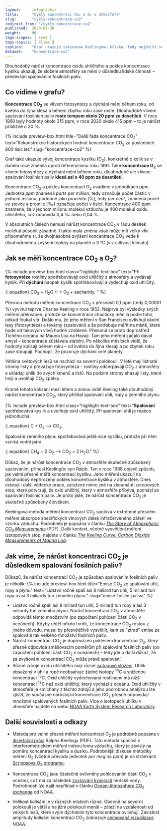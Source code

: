 ```yaml
---
layout:     infographic
title:      "Cykly koncentrací CO₂ a O₂ v atmosféře"
slug:       "cykly-koncentrace-co2"
redirect_from: "/cykly-koncentrace-co2"
published:  2020-07-30
weight:     90
tags-scopes: [ svet ]
tags-topics: [ klima ]
caption:    "Graf ukazuje takzvanou Keelingovu křivku, tedy nejdelší souvislý záznam vývoje koncentrací CO<sub>2</sub> v atmosféře."
dataset:    "koncentrace-co2"
---
```


<p class="perex">
Dlouhodobý nárůst koncentrace oxidu uhličitého a pokles koncentrace kyslíku ukazují, že složení atmosféry se mění v důsledku lidské činnosti – především spalováním fosilních paliv.
</p>

## Co vidíme v grafu?

**Koncentrace CO<sub>2</sub>** se vlivem fotosyntézy a dýchání mění během roku, od května do října klesá a během zbytku roku zase roste. Dlouhodobě vlivem spalování fosilních paliv **roste tempem okolo 20 ppm za desetiletí**. V roce 1960 byly hodnoty okolo 315 ppm, v roce 2020 okolo 415 ppm – to je nárůst přibližně o 30 %.

{% include preview-box.html
    title="Delší řada koncentrace CO<sub>2</sub>"
    text="Rekonstrukce historických hodnot koncentrace CO<sub>2</sub> za posledních 800 tisíc let."
    slug="koncentrace-co2"
%}

Graf také ukazuje vývoj koncentrace kyslíku (O<sub>2</sub>), konkrétně o kolik se v daném roce změnila oproti referenčnímu roku 1991. Také **koncentrace O<sub>2</sub>** se vlivem fotosyntézy a dýchání mění během roku, dlouhodobě ale vlivem spalování fosilních paliv **klesá asi o 40 ppm za desetiletí**.

Koncentrace CO<sub>2</sub> a pokles koncentrací O<sub>2</sub> uvádíme v jednotkách <glossary id="ppm">ppm</glossary>. Jednotka *ppm* znamená *parts per million*, tedy označuje počet částic v jednom milionu, podobně jako procento \[%], tedy *per cent*, znamená počet ve stovce a promile \[‰] označuje počet v tisíci. Koncentrace 400 ppm znamená, že v jednom milionu molekul vzduchu je 400 molekul oxidu uhličitého, což odpovídá 0,4 ‰ nebo 0,04 %.

V absolutních číslech nemusí nárůst koncentrace CO<sub>2</sub> v řádu desítek molekul působit zásadně. I takto malá změna však může mít velký vliv – připomeňme si, že dvojnásobné zvýšení koncentrace CO<sub>2</sub> vede k dlouhodobému zvýšení teploty na planetě o 3 °C (viz <glossary id="citlivost">citlivost klimatu</glossary>).

## Jak se měří koncentrace CO<sub>2</sub> a O<sub>2</sub>?

{% include preview-box.html
    class="highlight-text-box"
    text="Při **fotosyntéze** rostliny spotřebovávají oxid uhličitý z atmosféry a vydávají kyslík. Při **dýchání** naopak kyslík spotřebovávají a vydechují oxid uhličitý.

{:.equation}
CO<sub>2</sub> + H<sub>2</sub>O ⟷ O<sub>2</sub> + sacharidy.
"
%}

Přesnou metodu měření koncentrace CO<sub>2</sub> s přesností 0,1 ppm (tedy 0,00001 %) vyvinul teprve Charles Keeling v roce 1952. Nejprve byl výsledky svých měření překvapen, protože se koncentrace chaoticky měnila podle toho, odkud foukal vítr. Došlo mu, že jeho měření v San Franciscu ovlivňují okolní lesy (fotosyntéza) a továrny (spalování) a že potřebuje měřit na místě, které bude od takových vlivů hodně vzdálené. Přesunul se proto doprostřed Tichého oceánu na Mauna Loa na Havaji. Tam jeho měření začalo dávat smysl – koncentrace zůstávala stabilní. Po několika měsících viděl, že hodnoty kolísají během roku – od května do října klesají a po zbytek roku zase stoupají. Pochopil, že pozoruje dýchání celé planety.

Většina světových lesů se nachází na severní polokouli. V létě mají listnaté stromy listy a převažuje fotosyntéza – rostliny odčerpávají CO<sub>2</sub> z atmosféry a ukládají uhlík do svých kmenů a listů. Na podzim stromy shazují listy, které hnijí a uvolňují CO<sub>2</sub> zpátky.

Kromě tohoto kolísání mezi létem a zimou viděl Keeling také dlouhodobý nárůst koncentrace CO<sub>2</sub>, který přičítal spalování uhlí, ropy a zemního plynu.

{% include preview-box.html
    class="highlight-text-box"
    text="**Spalování** spotřebovává kyslík a uvolňuje oxid uhličitý. Při spalování uhlí je reakce jednoduchá:

{:.equation}
C + O<sub>2</sub> ⟶ CO<sub>2</sub>.

Spalování zemního plynu spotřebovává ještě více kyslíku, protože při něm vzniká vodní pára: 

{:.equation}
CH<sub>4</sub> + 2 O<sub>2</sub> ⟶ CO<sub>2</sub> + 2 H<sub>2</sub>O."
%}

Důkaz, že je nárůst koncentrace CO<sub>2</sub> v atmosféře skutečně způsobený spalováním, přinesl Keelingův syn Ralph. Ten v roce 1988 objevil způsob, jak velmi přesně měřit koncentraci kyslíku. Jeho měření ukazují na dlouhodobý nepřirozený pokles koncentrace kyslíku v atmosféře. Dnes existují i další vědecké práce, založené mimo jiné na zkoumání izotopových stop, které potvrzují, že oxid uhličitý, který v atmosféře přibývá, pochází ze spalování fosilních paliv. Je proto jisté, že nárůst koncentrace CO<sub>2</sub> je skutečně způsobený člověkem.

Keelingova metoda měření koncentrací CO<sub>2</sub> spočívá v extrémně přesném měření absorpce specifických vlnových délek infračerveného záření ve vzorku vzduchu. Podrobněji je popsána v článku [_The Story of Atmospheric CO<sub>2</sub> Measurements_](https://pubs.acs.org/doi/pdf/10.1021/ac1001492) (PDF). Další kontext, včetně vysvětlení měření izotopových stop, najdete v článku [_The Keeling Curve: Carbon Dioxide Measurements at Mauna Loa_](https://www.acs.org/content/acs/en/education/whatischemistry/landmarks/keeling-curve.html).

## Jak víme, že nárůst koncentrací CO<sub>2</sub> je důsledkem spalování fosilních paliv?

Důkazů, že nárůst koncentrací CO<sub>2</sub> je způsoben spalováním fosilních paliv je několik:
{% include preview-box.html
    title="Emise CO<sub>2</sub> ze spalování uhlí, ropy a plynu"
    text="Lidstvo ročně spálí asi 8 miliard tun uhlí, 5 miliard tun ropy a asi 3 miliardy tun zemního plynu."
    slug="emise-fosilni-paliva"
%}
* Lidstvo ročně spálí asi 8 miliard tun uhlí, 5 miliard tun ropy a asi 3 miliardy tun zemního plynu. Nárůst koncentrací CO<sub>2</sub> v atmosféře odpovídá těmto množstvím (po započtení pohlcení části CO<sub>2</sub> v oceánech). Kdyby chtěl někdo tvrdit, že koncentrace CO<sub>2</sub> rostou z jiného důvodu, musel by přesvědčivě vysvětlit, kam se "ztratí" emise ze spalování tak velkého množství fosilních paliv.
* Nárůst koncentrací CO<sub>2</sub> je doprovázen poklesem koncentrací O<sub>2</sub>, který přesně odpovídá směšovacím poměrům při spalování fosilních paliv (po započtení pohlcení části CO<sub>2</sub> v oceánech) – tedy jde o další důkaz, že za zvyšování koncentrací CO<sub>2</sub> může právě spalování.
* Různé zdroje oxidu uhličitého mají různé [isotopové složení](https://cs.wikipedia.org/wiki/Izotopy_uhl%C3%ADku). Uhlík obsažený v uhlí a ropě neobsahuje žádné isotopy <sup>14</sup>C a sníženou koncentraci <sup>13</sup>C. Oxid uhličitý vydechovaný rostlinami má nižší koncentraci <sup>13</sup>C než oxid uhličitý, který vychází z oceánu. Oxid uhličitý v atmosféře je smíchaný z těchto zdrojů a jeho podrobnou analýzou lze zjistit, že současné narůstající koncentrace CO<sub>2</sub> přesně odpovídají množství spalovaných fosilních paliv. Více o isotopech uhlíku v atmosféře najdete na webu [NOAA Earth System Research Laboratory](https://www.esrl.noaa.gov/gmd/outreach/isotopes/mixing.html).

## Další souvislosti a odkazy

* Metoda pro velmi přesné měření koncentrací O<sub>2</sub> je podrobně popsána v [disertační práci](http://bluemoon.ucsd.edu/publications/ralph/34_PhDthesis.pdf) Ralpha Keelinga (PDF). Tato metoda spočívá v interferometrickém měření indexu lomu vzduchu, který je závislý na poměru koncentrací kyslíku a dusíku. Podrobnější diskuse metodiky měření O<sub>2</sub> (včetně převodu jednotek *per meg* na *ppm*) je na stránkách [Scrippsova O<sub>2</sub> programu](https://scrippso2.ucsd.edu/faq.html).

* Koncentrace CO<sub>2</sub> jsou částečně ovlivněny pohlcováním části CO<sub>2</sub> v oceánu, což má za následek [zvyšování kyselosti](https://en.wikipedia.org/wiki/Ocean_acidification) mořské vody. Podrobnosti lze najít například v článku [Ocean-Atmosphere CO<sub>2</sub> exchange](https://sos.noaa.gov/datasets/ocean-atmosphere-co2-exchange/) od NOAA. 

* Velikost kolísání je v různých místech různá. Obecně na severní polokouli je větší a na jižní polokouli menší – záleží na vzdálenosti od velkých lesů, které svým dýcháním tyto koncentrace ovlivňují. Závislost amplitudy kolísání koncentrací CO<sub>2</sub> zobrazuje [animovaná vizualizace](https://www.esrl.noaa.gov/gmd/ccgg/trends/history.html) NOAA.